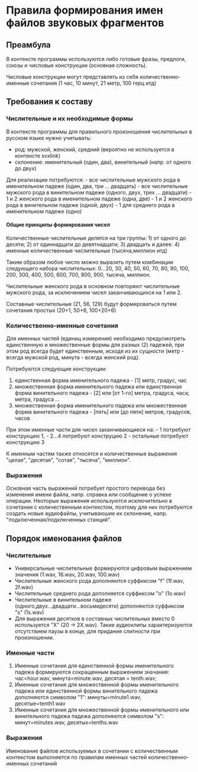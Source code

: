 # Правила формирования имен файлов звуковых фрагментов

## Преамбула

В контексте программы используются либо готовые фразы, предлоги, союзы и числовые конструкции (основная сложность).

Числовые конструкции могут представлять из себя количественно-именные сочетания (1 час, 10 минут, 21 метр, 100 герц итд)

## Требования к составу

### Числительные и их необходимые формы

В контексте программы для правильного произношения числительных в русском языке нужно учитывать: 

 - род: мужской, женский, средний (вероятно не используется в контексте svxlink)  
 - склонение: именительный (один, два), винительный (напр. от одного до двух)

Для реализации потребуются:
	- все числительные мужского рода в именительном падеже (один, два, три ... двадцать) 
	- все числительные мужского рода в винительном падеже (одного, двух, трех ... двадцати)
	- 1 и 2 женского рода в именительном падеже (одна, две)
	- 1 и 2 женского рода в винительном падеже (одной, двух)
	- 1 для среднего рода в именительном падеже (одно)

#### Общие принципы формирования чисел

Количественные числительные делятся на три группы: 
	1) от одного до десяти; 
	2) от одиннадцати до девятнадцати; 
	3) двадцать и далее. 
	4) именные количественные числительные (тысяча,миллион итд)

Таким образом любое число можно выразить путем комбинации следующего набора числительных:
0...20, 30, 40, 50, 60, 70, 80, 90, 100, 200, 300, 400, 500, 600, 700, 800, 900, тысяча, миллион.

Числительные женского рода в основном повторяют числительные мужского рода, за исключением чисел заканчивающихся на 1 или 2.

Составные числительные (21, 56, 129) будут формироваться путем сочетания простых (20+1, 50+6, 100+20+6)


### Количественно-именные сочетания

Для именных частей (единиц измерения) необходимо предусмотреть единственную и множественные формы для разных (2) падежей, при этом род всегда будет единственным, исходя из их сущности (метр - всегда мужской род, минута - всегда женский род).

Потребуются следующие конструкции:
 1) единственная форма именительного падежа - [1] метр, градус, час 
 2) множественная форма именительного падежа или единственная форма винительного падежа - [2] или [от 1-го] метра, градуса, часа;  метра, градуса ...
 3) множественная форма именительного падежа или множественная форма винительного падежа - [пять] или [до пяти] метров, градусов, часов

При этом именные части для чисел заканчивающиеся на:
	- 1 потребуют конструкцию 1,
	- 2...4 потребуют конструцию 2
	- остальные потребуют конструкцию 3

К именным частям также относятся и количественные выражения "целая", "десятая", "сотая", "тысяча", "миллион".

### Выражения

Основная часть выражений потребует простого перевода без изменения имени файла, напр. справка или сообщение о успехе операции.
Неоторые выражения используются исключительно в сочетании с количественным контекстом, поэтому для них потребуются создать новые аудиофайлы, 
учитываюшие их склонение, напр. "подключенная/подключенных станций". 


## Порядок именования файлов

### Числительные

 - Универсальные числительные формируются цифровым выражением значения (1.wav, 16.wav, 20.wav, 100.wav)
 - Числительные женского рода дополняются суффиксом "f" (1f.wav, 2f.wav)
 - Числительные среднего рода дополняется суффиксом "o" (1o.wav)
 - Числительные в винительном падеже (одного,двух...двадцати...восьмидесяти) дополняются суффиксом "s" (1s.wav)
 - Для выражения десятков в составных числительных вместо 0 используется "X" (20 -> 2X.wav). Такие аудиоклипы характеризуются отсутствием паузы в конце, для придания слитности при произношении.


### Именные части

 1) Именные сочетания для единственной формы именительного падежа формируются сокращенным выражением значания: 
 	час=hour.wav, минута=minute.wav, десятая = tenth.wav;
 2) Именные сочетания для множественной формы именительного падежа или единственной формы винительного падежа дополняются символом "1":
    минуты=minute1.wav, десятые=tenth1.wav
 3) Именные сочетания для множественной формы именительного или винительного падежа падежа дополняются символом "s":
	минут=minutes.wav, десятых=tenths.wav

### Выражения 

Именование файлов используемых в сочетании с количественным контекстом выполняется по правилам именных частей количественно-именных сочетаний